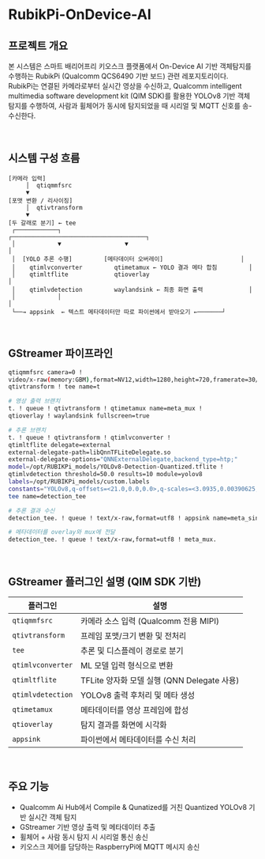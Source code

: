 # RubikPi-OnDevice-AI

## 프로젝트 개요
본 시스템은 스마트 배리어프리 키오스크 플랫폼에서 On-Device AI 기반 객체탐지를 수행하는 RubikPi (Qualcomm QCS6490 기반 보드) 관련 레포지토리이다.  
RubikPi는 연결된 카메라로부터 실시간 영상을 수신하고, Qualcomm intelligent multimedia software development kit (QIM SDK)를 활용한 YOLOv8 기반 객체 탐지를 수행하여, 사람과 휠체어가 동시에 탐지되었을 때 시리얼 및 MQTT 신호를 송-수신한다.

<br>

## 시스템 구성 흐름

```
[카메라 입력]
     │  qtiqmmfsrc
     ▼
[포맷 변환 / 리사이징]
     │  qtivtransform
     ▼
[두 갈래로 분기] ← tee
 ┌────────────┐                  ┌──────────────────────────────────────┐
 │            ▼                  ▼                                      │
 │  [YOLO 추론 수행]         [메타데이터 오버레이]                      │
 │    qtimlvconverter         qtimetamux ← YOLO 결과 메타 합침         │
 │    qtimltflite             qtioverlay                                │
 │    qtimlvdetection         waylandsink ← 최종 화면 출력             │
 │            │                                                       │
 └──→ appsink  ← 텍스트 메타데이터만 따로 파이썬에서 받아오기 ←───────┘
```

<br>

## GStreamer 파이프라인

```bash
qtiqmmfsrc camera=0 !
video/x-raw(memory:GBM),format=NV12,width=1280,height=720,framerate=30/1 !
qtivtransform ! tee name=t

# 영상 출력 브랜치
t. ! queue ! qtivtransform ! qtimetamux name=meta_mux !
qtioverlay ! waylandsink fullscreen=true

# 추론 브랜치
t. ! queue ! qtivtransform ! qtimlvconverter !
qtimltflite delegate=external
external-delegate-path=libQnnTFLiteDelegate.so
external-delegate-options="QNNExternalDelegate,backend_type=htp;"
model=/opt/RUBIKPi_models/YOLOv8-Detection-Quantized.tflite !
qtimlvdetection threshold=50.0 results=10 module=yolov8
labels=/opt/RUBIKPi_models/custom.labels
constants="YOLOv8,q-offsets=<21.0,0.0,0.0>,q-scales=<3.0935,0.00390625,1.0>;" !
tee name=detection_tee

# 추론 결과 수신
detection_tee. ! queue ! text/x-raw,format=utf8 ! appsink name=meta_sink emit-signals=true

# 메타데이터를 overlay와 mux에 전달
detection_tee. ! queue ! text/x-raw,format=utf8 ! meta_mux.
```

<br>

## GStreamer 플러그인 설명 (QIM SDK 기반)

| 플러그인          | 설명                                        |
| ----------------- | ------------------------------------------- |
| `qtiqmmfsrc`      | 카메라 소스 입력 (Qualcomm 전용 MIPI)       |
| `qtivtransform`   | 프레임 포맷/크기 변환 및 전처리             |
| `tee`             | 추론 및 디스플레이 경로로 분기              |
| `qtimlvconverter` | ML 모델 입력 형식으로 변환                  |
| `qtimltflite`     | TFLite 양자화 모델 실행 (QNN Delegate 사용) |
| `qtimlvdetection` | YOLOv8 출력 후처리 및 메타 생성             |
| `qtimetamux`      | 메타데이터를 영상 프레임에 합성             |
| `qtioverlay`      | 탐지 결과를 화면에 시각화                   |
| `appsink`         | 파이썬에서 메타데이터를 수신 처리           |

<br>

## 주요 기능

- Qualcomm Ai Hub에서 Compile & Qunatized를 거친 Quantized YOLOv8 기반 실시간 객체 탐지  
- GStreamer 기반 영상 출력 및 메타데이터 추출  
- 휠체어 + 사람 동시 탐지 시 시리얼 통신 송신  
- 키오스크 제어를 담당하는 RaspberryPi에 MQTT 메시지 송신  
